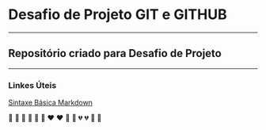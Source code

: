 # Desafio de Projeto GIT e GITHUB
***
## Repositório criado para Desafio de Projeto 
***
### Linkes Úteis
[Sintaxe Básica Markdown](https://portal.revendadesoftware.com.br/manuais/base-de-conhecimento/sintaxe-markdown)

💛 :yellow_heart: 💙 :blue_heart:	💜 :purple_heart:	❤️ :heart:
💚 :green_heart:	💔 :broken_heart:	💓 :heartbeat:
